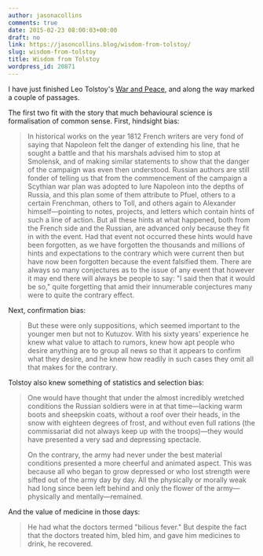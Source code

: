 ```yaml
---
author: jasonacollins
comments: true
date: 2015-02-23 08:00:03+00:00
draft: no
link: https://jasoncollins.blog/wisdom-from-tolstoy/
slug: wisdom-from-tolstoy
title: Wisdom from Tolstoy
wordpress_id: 20871
---
```


I have just finished Leo Tolstoy's [War and Peace](http://www.gutenberg.org/ebooks/2600), and along the way marked a couple of passages.

The first two fit with the story that much behavioural science is formalisation of common sense. First, hindsight bias:


<blockquote>In historical works on the year 1812 French writers are very fond of saying that Napoleon felt the danger of extending his line, that he sought a battle and that his marshals advised him to stop at Smolensk, and of making similar statements to show that the danger of the campaign was even then understood. Russian authors are still fonder of telling us that from the commencement of the campaign a Scythian war plan was adopted to lure Napoleon into the depths of Russia, and this plan some of them attribute to Pfuel, others to a certain Frenchman, others to Toll, and others again to Alexander himself—pointing to notes, projects, and letters which contain hints of such a line of action. But all these hints at what happened, both from the French side and the Russian, are advanced only because they fit in with the event. Had that event not occurred these hints would have been forgotten, as we have forgotten the thousands and millions of hints and expectations to the contrary which were current then but have now been forgotten because the event falsified them. There are always so many conjectures as to the issue of any event that however it may end there will always be people to say: "I said then that it would be so," quite forgetting that amid their innumerable conjectures many were to quite the contrary effect.</blockquote>


Next, confirmation bias:


<blockquote>But these were only suppositions, which seemed important to the younger men but not to Kutuzov. With his sixty years' experience he knew what value to attach to rumors, knew how apt people who desire anything are to group all news so that it appears to confirm what they desire, and he knew how readily in such cases they omit all that makes for the contrary.</blockquote>


Tolstoy also knew something of statistics and selection bias:


<blockquote>One would have thought that under the almost incredibly wretched conditions the Russian soldiers were in at that time—lacking warm boots and sheepskin coats, without a roof over their heads, in the snow with eighteen degrees of frost, and without even full rations (the commissariat did not always keep up with the troops)—they would have presented a very sad and depressing spectacle.

On the contrary, the army had never under the best material conditions presented a more cheerful and animated aspect. This was because all who began to grow depressed or who lost strength were sifted out of the army day by day. All the physically or morally weak had long since been left behind and only the flower of the army—physically and mentally—remained.</blockquote>


And the value of medicine in those days:


<blockquote>He had what the doctors termed "bilious fever." But despite the fact that the doctors treated him, bled him, and gave him medicines to drink, he recovered.</blockquote>
